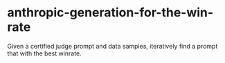 # anthropic-generation-for-the-win-rate
Given a certified judge prompt and data samples, iteratively find a prompt that with the best winrate.
